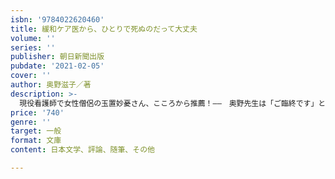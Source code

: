 ```yaml
---
isbn: '9784022620460'
title: 緩和ケア医から、ひとりで死ぬのだって大丈夫
volume: ''
series: ''
publisher: 朝日新聞出版
pubdate: '2021-02-05'
cover: ''
author: 奥野滋子／著
description: >-
  現役看護師で女性僧侶の玉置妙憂さん、こころから推薦！――　奥野先生は「ご臨終です」という言葉を使うのは、やめたとおっしゃいます。看取りの時、「〇時〇分、旅立ちでございます。……いつかまた会いましょうね」と言うようにされていると。なんとあたたかく、優しく、そして普通の言葉なのでしょう。死は特別なことではなく、あたりまえのことなのだと思わせてくれます。伝えたい２０のだいじなこと。3000人の終末期に寄り添った緩和ケア医が具体的な事例とともにアドバイスする。病院でも在宅でも、痛みへの対処法、家族や友人、縁を結ん
price: '740'
genre: ''
target: 一般
format: 文庫
content: 日本文学、評論、随筆、その他

---
```

